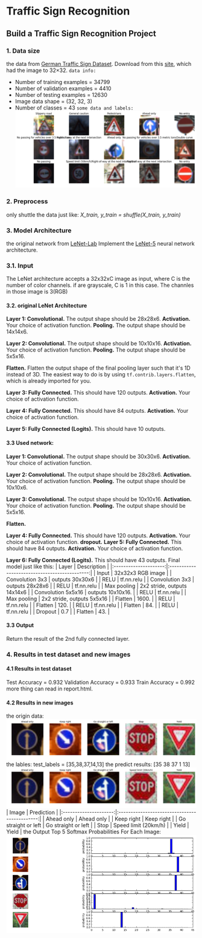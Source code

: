 # **Traffic Sign Recognition** 
## **Build a Traffic Sign Recognition Project**

[//]: # (Image References)

[image1]: ./pics/data1.png "Visualization"
[image2]: ./pics/originNew.png "Testimages"
[image3]: ./pics/predictNew.png "predictResults"
[image4]: ./pics/softmax.png "predictResults"
### **1. Data size**
the data from  [German Traffic Sign Dataset](http://benchmark.ini.rub.de/?section=gtsrb&subsection=dataset).
Download from this [site](https://d17h27t6h515a5.cloudfront.net/topher/2017/February/5898cd6f_traffic-signs-data/traffic-signs-data.zip), which had the image to 32×32.
`data info:`
* Number of training examples = 34799
* Number of validation examples = 4410
* Number of testing examples = 12630
* Image data shape = (32, 32, 3)
* Number of classes = 43
`some data and labels:`
![alt text][image1]

### **2. Preprocess**
only shuttle the data just like: *X_train, y_train = shuffle(X_train, y_train)*

### **3. Model Architecture**
the original network from [LeNet-Lab](https://github.com/udacity/CarND-LeNet-Lab)
Implement the [LeNet-5](http://yann.lecun.com/exdb/lenet/) neural network architecture.
 ### 3.1. Input
The LeNet architecture accepts a 32x32xC image as input, where C is the number of color channels. if are grayscale, C is 1 in this case. The channles in those image is 3(RGB)

#### 3.2. original LeNet Architecture
**Layer 1: Convolutional.** The output shape should be 28x28x6.
**Activation.** Your choice of activation function.
**Pooling.** The output shape should be 14x14x6.

**Layer 2: Convolutional.** The output shape should be 10x10x16.
**Activation.** Your choice of activation function.
**Pooling.** The output shape should be 5x5x16.

**Flatten.** Flatten the output shape of the final pooling layer such that it's 1D instead of 3D. The easiest way to do is by using `tf.contrib.layers.flatten`, which is already imported for you.

**Layer 3: Fully Connected.** This should have 120 outputs.
**Activation.** Your choice of activation function.

**Layer 4: Fully Connected.** This should have 84 outputs.
**Activation.** Your choice of activation function.

**Layer 5: Fully Connected (Logits).** This should have 10 outputs.

#### 3.3  Used network:
**Layer 1: Convolutional.** The output shape should be 30x30x6.
**Activation.** Your choice of activation function.

**Layer 2: Convolutional.** The output shape should be 28x28x6.
**Activation.** Your choice of activation function.
**Pooling.** The output shape should be 10x10x6.

**Layer 3: Convolutional.** The output shape should be 10x10x16.
**Activation.** Your choice of activation function.
**Pooling.** The output shape should be 5x5x16.

**Flatten.** 

**Layer 4: Fully Connected.** This should have 120 outputs.
**Activation.** Your choice of activation function.
**dropout.**
**Layer 5: Fully Connected.** This should have 84 outputs.
**Activation.** Your choice of activation function.

**Layer 6: Fully Connected (Logits).** This should have 43 outputs.
Final model just like this: 
| Layer         	|     Description	        		|
|:---------------------:|:---------------------------------------------:|
| Input         	| 32x32x3 RGB image   				|
| Convolution 3x3     	| outputs 30x30x6 				|
| RELU			| tf.nn.relu					|
| Convolution 3x3     	|  outputs 28x28x6 				|
| RELU			| tf.nn.relu					|
| Max pooling	      	| 2x2 stride,  outputs 14x14x6  		|
| Convolution 5x5x16    | outputs 10x10x16.      			|
| RELU			| tf.nn.relu					|
| Max pooling	      	| 2x2 stride,  outputs 5x5x16  		    	|
| Flatten		| 1600.        					|
| RELU			| tf.nn.relu					|
| Flatten		| 120.        					|
| RELU			| tf.nn.relu					|
| Flatten		| 84.        					|
| RELU			| tf.nn.relu					|
| Dropout		| 0.7						|
| Flatten		| 43.        					|

#### 3.3  Output
Return the result of the 2nd fully connected layer.

### **4. Results in test dataset and new images**
#### 4.1  Results in test dataset
Test Accuracy = 0.932
Validation Accuracy = 0.933
Train Accuracy = 0.992
more thing can read in report.html.
#### 4.2  Results in new images
the origin data:
![alt text][image2]
the lables: test_labels = [35,38,37,14,13]
the predict results: [35 38 37  1 13]
![alt text][image3]
| Image			|     Prediction	        		|
|:---------------------:|:---------------------------------------------:|
| Ahead only      	| Ahead only   					|
| Keep right     	| Keep right 					|
| Go straight or left	| Go straight or left				|
| Stop	      	    	| Speed limit (20km/h)			 	|
| Yield         	| Yield       					|
the Output Top 5 Softmax Probabilities For Each Image:
![alt text][image4]



